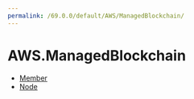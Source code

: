 ```yaml
---
permalink: /69.0.0/default/AWS/ManagedBlockchain/
---
```


# AWS.ManagedBlockchain



* [Member](Member.md)
* [Node](Node.md)